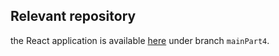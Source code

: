 ## Relevant repository
the React application is available [here](https://github.com/maayanzahavi/WebPart2-React.git) under branch `mainPart4`.
